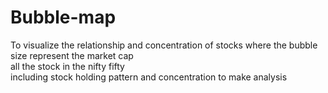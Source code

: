 # Bubble-map
To visualize the  relationship and concentration of stocks
where the bubble size represent the market cap
<br>
all the stock in the nifty fifty<br>
including stock holding pattern and concentration to make analysis

